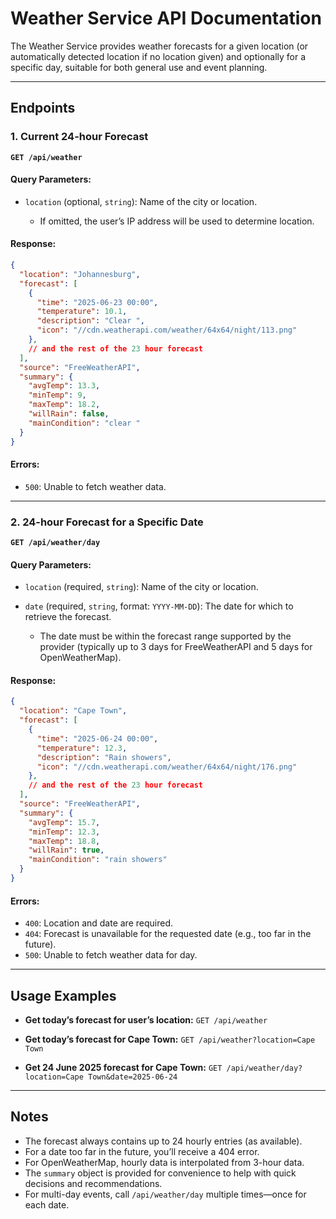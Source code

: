 # Weather Service API Documentation

The Weather Service provides weather forecasts for a given location (or automatically detected location if no location given) and optionally for a specific day, suitable for both general use and event planning.

---

## **Endpoints**

### 1. **Current 24-hour Forecast**

**`GET /api/weather`**

#### **Query Parameters:**

* `location` (optional, `string`):
  Name of the city or location.

  * If omitted, the user’s IP address will be used to determine location.

#### **Response:**

```json
{
  "location": "Johannesburg",
  "forecast": [
    {
      "time": "2025-06-23 00:00",
      "temperature": 10.1,
      "description": "Clear ",
      "icon": "//cdn.weatherapi.com/weather/64x64/night/113.png"
    },
    // and the rest of the 23 hour forecast
  ],
  "source": "FreeWeatherAPI",
  "summary": {
    "avgTemp": 13.3,
    "minTemp": 9,
    "maxTemp": 18.2,
    "willRain": false,
    "mainCondition": "clear "
  }
}
```

#### **Errors:**

* `500`: Unable to fetch weather data.

---

### 2. **24-hour Forecast for a Specific Date**

**`GET /api/weather/day`**

#### **Query Parameters:**

* `location` (required, `string`):
  Name of the city or location.
* `date` (required, `string`, format: `YYYY-MM-DD`):
  The date for which to retrieve the forecast.

  * The date must be within the forecast range supported by the provider (typically up to 3 days for FreeWeatherAPI and 5 days for OpenWeatherMap).

#### **Response:**

```json
{
  "location": "Cape Town",
  "forecast": [
    {
      "time": "2025-06-24 00:00",
      "temperature": 12.3,
      "description": "Rain showers",
      "icon": "//cdn.weatherapi.com/weather/64x64/night/176.png"
    },
    // and the rest of the 23 hour forecast
  ],
  "source": "FreeWeatherAPI",
  "summary": {
    "avgTemp": 15.7,
    "minTemp": 12.3,
    "maxTemp": 18.8,
    "willRain": true,
    "mainCondition": "rain showers"
  }
}
```

#### **Errors:**

* `400`: Location and date are required.
* `404`: Forecast is unavailable for the requested date (e.g., too far in the future).
* `500`: Unable to fetch weather data for day.

---

## **Usage Examples**

* **Get today’s forecast for user’s location:**
  `GET /api/weather`

* **Get today’s forecast for Cape Town:**
  `GET /api/weather?location=Cape Town`

* **Get 24 June 2025 forecast for Cape Town:**
  `GET /api/weather/day?location=Cape Town&date=2025-06-24`

---

## **Notes**

* The forecast always contains up to 24 hourly entries (as available).
* For a date too far in the future, you’ll receive a 404 error.
* For OpenWeatherMap, hourly data is interpolated from 3-hour data.
* The `summary` object is provided for convenience to help with quick decisions and recommendations.
* For multi-day events, call `/api/weather/day` multiple times—once for each date.

